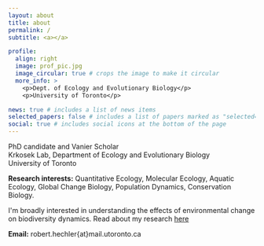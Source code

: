 ```yaml
---
layout: about
title: about
permalink: /
subtitle: <a></a> 

profile:
  align: right
  image: prof_pic.jpg
  image_circular: true # crops the image to make it circular
  more_info: >
    <p>Dept. of Ecology and Evolutionary Biology</p>
    <p>University of Toronto</p>

news: true # includes a list of news items
selected_papers: false # includes a list of papers marked as "selected={true}"
social: true # includes social icons at the bottom of the page
---
```

PhD candidate and Vanier Scholar<br>
Krkosek Lab, Department of Ecology and Evolutionary Biology<br>
University of Toronto<br>

**Research interests:** Quantitative Ecology, Molecular Ecology, Aquatic Ecology, Global Change Biology, Population Dynamics, Conservation Biology.

I'm broadly interested in understanding the effects of environmental change on biodiversity dynamics. Read about my research [here](https://roberthechler.github.io/research/)

**Email:** robert.hechler{at}mail.utoronto.ca



